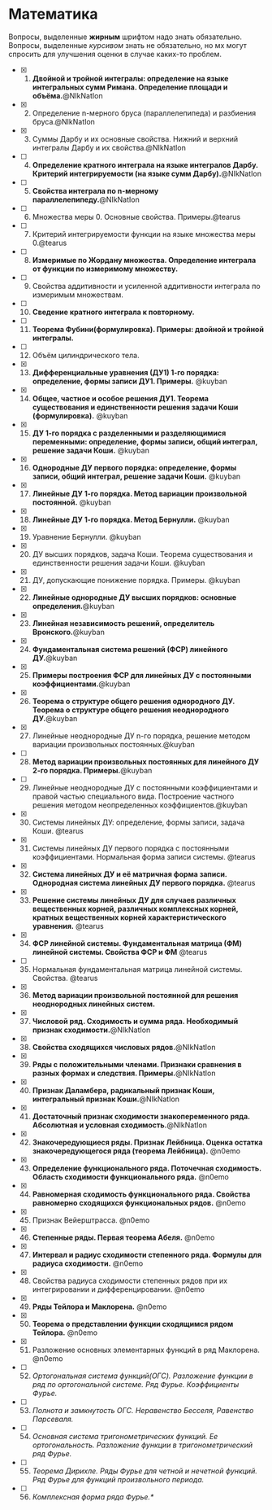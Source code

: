 # Математика

Вопросы, выделенные **жирным** шрифтом надо знать обязательно. Вопросы, выделенные *курсивом* знать не обязательно, но мх могут спросить для улучшения оценки в случае каких-то проблем.

- [x] 1. **Двойной и тройной интегралы: определение на языке интегральных сумм Римана. Определение площади и объёма.**@NIkNatIon
- [x] 2. Определение n-мерного бруса (параллелепипеда) и разбиения бруса.@NIkNatIon
- [x] 3. Суммы Дарбу и их основные свойства. Нижний и верхний интегралы Дарбу и их свойства.@NIkNatIon
- [ ] 4. **Определение кратного интеграла на языке интегралов Дарбу. Критерий интегрируемости (на языке сумм Дарбу).**@NIkNatIon
- [ ] 5. **Свойства интеграла по n-мерному параллелепипеду.**@NIkNatIon
- [ ] 6. Множества меры 0. Основные свойства. Примеры.@tearus
- [ ] 7. Критерий интегрируемости функции на языке множества меры 0.@tearus
- [ ] 8. **Измеримые по Жордану множества. Определение интеграла от функции по измеримому множеству.**
- [ ] 9. Свойства аддитивности и усиленной аддитивности интеграла по измеримым множествам.
- [ ] 10. **Сведение кратного интеграла к повторному.**
- [ ] 11. **Теорема Фубини(формулировка). Примеры: двойной и тройной интегралы.**
- [ ] 12. Объём цилиндрического тела.
- [x] 13. **Дифференциальные уравнения (ДУ1) 1-го порядка: определение, формы записи ДУ1. Примеры.** @kuyban
- [x] 14. **Общее, частное и особое решения ДУ1. Теорема существования и единственности решения задачи Коши (формулировка).** @kuyban
- [x] 15. **ДУ 1-го порядка с разделенными и разделяющимися переменными: определение, формы записи, общий интеграл, решение задачи Коши.** @kuyban
- [x] 16. **Однородные ДУ первого порядка: определение, формы записи, общий интеграл, решение задачи Коши.** @kuyban
- [x] 17. **Линейные ДУ 1-го порядка. Метод вариации произвольной постоянной.** @kuyban
- [x] 18. **Линейные ДУ 1-го порядка. Метод Бернулли.** @kuyban
- [x] 19. Уравнение Бернулли. @kuyban
- [x] 20. ДУ высших порядков, задача Коши. Теорема существования и единственности решения задачи Коши. @kuyban
- [x] 21. ДУ, допускающие понижение порядка. Примеры. @kuyban
- [x] 22. **Линейные однородные ДУ высших порядков: основные определения.**@kuyban
- [x] 23. **Линейная независимость решений, определитель Вронского.**@kuyban
- [x] 24. **Фундаментальная система решений (ФСР) линейного ДУ.**@kuyban
- [x] 25. **Примеры построения ФСР для линейных ДУ с постоянными коэффициентами.**@kuyban
- [x] 26. **Теорема о структуре общего решения однородного ДУ. Теорема о структуре общего решения неоднородного ДУ.**@kuyban
- [x] 27. Линейные неоднородные ДУ n-го порядка, решение методом вариации произвольных постоянных.@kuyban
- [ ] 28. **Метод вариации произвольных постоянных для линейного ДУ 2-го порядка. Примеры.**@kuyban
- [ ] 29. Линейные неоднородные ДУ с постоянными коэффициентами и правой частью специального вида. Построение частного решения методом неопределенных коэффициентов.@kuyban
- [x] 30. Системы линейных ДУ: определение, формы записи, задача Коши. @tearus
- [x] 31. Системы линейных ДУ первого порядка с постоянными коэффициентами. Нормальная форма записи системы. @tearus
- [x] 32. **Система линейных ДУ и её матричная форма записи. Однородная система линейных ДУ первого порядка.** @tearus
- [x] 33. **Решение системы линейных ДУ для случаев различных вещественных корней, различных комплексных корней, кратных вещественных корней характеристического уравнения.** @tearus
- [x] 34. **ФСР линейной системы. Фундаментальная матрица (ФМ) линейной системы. Свойства ФСР и ФМ** @tearus
- [ ] 35. Нормальная фундаментальная матрица линейной системы. Свойства. @tearus
- [x] 36. **Метод вариации произвольной постоянной для решения неоднородных линейных систем.**
- [x] 37. **Числовой ряд. Сходимость и сумма ряда. Необходимый признак сходимости.**@NIkNatIon
- [x] 38. **Свойства сходящихся числовых рядов.**@NIkNatIon
- [x] 39. **Ряды с положительными членами. Признаки сравнения в разных формах и следствия. Примеры.**@NIkNatIon
- [x] 40. **Признак Даламбера, радикальный признак Коши, интегральный признак Коши.**@NIkNatIon
- [x] 41. **Достаточный признак сходимости знакопеременного ряда. Абсолютная и условная сходимость.**@NIkNatIon
- [x] 42. **Знакочередующиеся ряды. Признак Лейбница. Оценка остатка знакочередующегося ряда (теорема Лейбница).** @n0emo
- [x] 43. **Определение функционального ряда. Поточечная сходимость. Область сходимости функционального ряда.** @n0emo
- [x] 44. **Равномерная сходимость функционального ряда. Свойства равномерно сходящихся функциональных рядов.** @n0emo
- [x] 45. Признак Вейерштрасса. @n0emo
- [x] 46. **Степенные ряды. Первая теорема Абеля.** @n0emo
- [x] 47. **Интервал и радиус сходимости степенного ряда. Формулы для радиуса сходимости.** @n0emo
- [x] 48. Свойства радиуса сходимости степенных рядов при их интегрировании и дифференцировании. @n0emo
- [x] 49. **Ряды Тейлора и Маклорена.** @n0emo
- [x] 50. **Теорема о представлении функции сходящимся рядом Тейлора.** @n0emo
- [x] 51. Разложение основных элементарных функций в ряд Маклорена. @n0emo
- [ ] 52. *Ортогональная система функций(ОГС). Разложение функции в ряд по ортогональной системе. Ряд Фурье. Коэффициенты Фурье.*
- [ ] 53. *Полнота и замкнутость ОГС. Неравенство Бесселя, Равенство Парсеваля.*
- [ ] 54. *Основная система тригонометрических функций. Ее ортогональность. Разложение функции в тригонометрический ряд Фурье.*
- [ ] 55. *Теорема Дирихле. Ряды Фурье для четной и нечетной функций. Ряд Фурье для функций произвольного периода.*
- [ ] 56. *Комплексная форма ряда Фурье.\**
